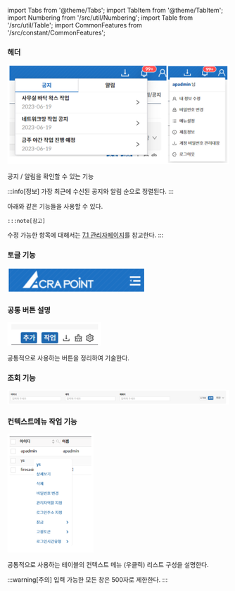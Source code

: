 import Tabs from '@theme/Tabs';
import TabItem from '@theme/TabItem';
import Numbering from '/src/util/Numbering';
import Table from '/src/util/Table';
import CommonFeatures from '/src/constant/CommonFeatures';

### 헤더

![헤더](image.png)

<Tabs>
  <TabItem value="공지 / 알림" label="공지 / 알림" default>

공지 / 알림을 확인할 수 있는 기능

:::info[정보]
가장 최근에 수신된 공지와 알림 순으로 정렬된다.
:::

  </TabItem>
  <TabItem value="내 정보" label="내 정보">
    아래와 같은 기능들을 사용할 수 있다.
    <Table tableData={CommonFeatures}/>
    
    :::note[참고]
수정 가능한 항목에 대해서는 [7.1 관리자페이지](http://localhost:3000/docs/자원/7.1%20관리자)를 참고한다.
:::
  </TabItem>
</Tabs>

### 토글 기능

![토글 기능](image-1.png)

<div>
<Numbering num={1} des="왼쪽 사이드바를 숨겨서 화면을 확장할 때 사용하는 기능." />
<Numbering num={1} des="토글 버튼을 클릭하면, 왼쪽 사이드바가 사라짐, 한 번 더 클릭하면 나타난다." />
</div>

### 공통 버튼 설명

![공통 버튼 설명](image-2.png)

공통적으로 사용하는 버튼을 정리하여 기술한다.

<div>
<Numbering num={1} des="추가: 해당 페이지의 추가 기능 (페이지에 따라 유무 여부가 다름)" />
<Numbering num={2} des="작업: 해당 페이지에서 수행 가능한 작업 리스트" />
<Numbering num={3} des="엑셀 다운로드 버튼을 클릭하여 해당 페이지의 데이터를 엑셀로 다운로드" />
<Numbering num={4} des="필터초기화 버튼을 클릭하여 프론트 필터 초기화" />
<Numbering num={5} des="설정 버튼을 클릭하여 해당 페이지의 컬럼 설정" />
</div>

### 조회 기능

![조회 기능](image-3.png)

<div>
<Numbering num={1} des="Input 항목: 해당 페이지에서 서버 조회 가능한 항목들" />
<Numbering num={2} des="초기화: 조회 필터 내용 초기화" />
<Numbering num={3} des="조회: 해당 필터 내용으로 서버 조회" />
<Numbering num={4} des="확장: 접혀있는 항목들 펼치기 기능" />
</div>

### 컨텍스트메뉴 작업 기능

![컨텍스트메뉴 작업 기능](image-4.png)

공통적으로 사용하는 테이블의 컨텍스트 메뉴 (우클릭) 리스트 구성을 설명한다.

<div>
<Numbering num={1} des="첫번째 메뉴는 항상 우클릭한 대상의 이름 혹은 아이디이다." />
<Numbering num={2} des="상세보기 메뉴는 우클릭한 대상 정보를 상세보기 또는 수정할 수 있는 항목이다." />
<Numbering num={3} des="나머지 메뉴는 우클릭한 대상에 대한 작업을 위한 항목이다." />
</div>

:::warning[주의]
입력 가능한 모든 창은 500자로 제한한다.
:::
